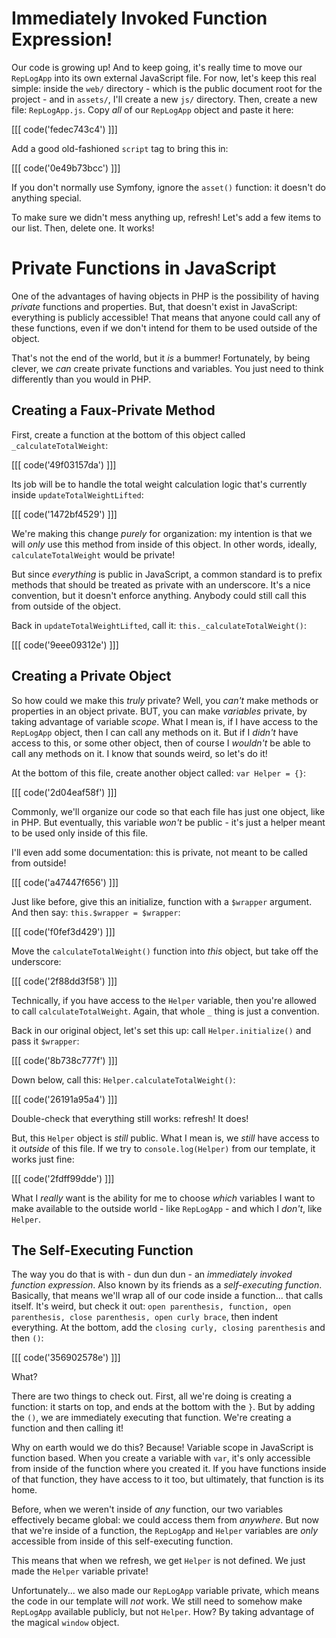 # Immediately Invoked Function Expression!

Our code is growing up! And to keep going, it's really time to move our `RepLogApp`
into its own external JavaScript file. For now, let's keep this real simple: inside
the `web/` directory - which is the public document root for the project - and in
`assets/`, I'll create a new `js/` directory. Then, create a new file:
`RepLogApp.js`. Copy *all* of our `RepLogApp` object and paste it here:

[[[ code('fedec743c4') ]]]

Add a good old-fashioned `script` tag to bring this in:

[[[ code('0e49b73bcc') ]]]

If you don't normally use Symfony, ignore the `asset()` function: it doesn't do
anything special.

To make sure we didn't mess anything up, refresh! Let's add a few items to our list.
Then, delete one. It works!

# Private Functions in JavaScript

One of the advantages of having objects in PHP is the possibility of having *private*
functions and properties. But, that doesn't exist in JavaScript: everything is publicly
accessible! That means that anyone could call any of these functions, even if we
don't intend for them to be used outside of the object.

That's not the end of the world, but it *is* a bummer! Fortunately, by being clever,
we *can* create private functions and variables. You just need to think differently
than you would in PHP.

## Creating a Faux-Private Method

First, create a function at the bottom of this object called `_calculateTotalWeight`:

[[[ code('49f03157da') ]]]

Its job will be to handle the total weight calculation logic that's currently inside
`updateTotalWeightLifted`:

[[[ code('1472bf4529') ]]]

We're making this change *purely* for organization: my intention is that we will *only*
use this method from inside of this object. In other words, ideally, `calculateTotalWeight`
would be private!

But since *everything* is public in JavaScript, a common standard is to prefix methods
that should be treated as private with an underscore. It's a nice convention, but
it doesn't enforce anything. Anybody could still call this from outside of the object.

Back in `updateTotalWeightLifted`, call it: `this._calculateTotalWeight()`:

[[[ code('9eee09312e') ]]]

## Creating a Private Object

So how could we make this *truly* private? Well, you *can't* make methods or properties
in an object private. BUT, you can make *variables* private, by taking advantage
of variable *scope*. What I mean is, if I have access to the `RepLogApp` object,
then I can call any methods on it. But if I *didn't* have access to this, or some
other object, then of course I *wouldn't* be able to call any methods on it. I know
that sounds weird, so let's do it!

At the bottom of this file, create another object called: `var Helper = {}`:

[[[ code('2d04eaf58f') ]]]

Commonly, we'll organize our code so that each file has just one object, like in PHP.
But eventually, this variable *won't* be public - it's just a helper meant to be used
only inside of this file.

I'll even add some documentation: this is private, not meant to be called from
outside!

[[[ code('a47447f656') ]]]

Just like before, give this an initialize, function with a `$wrapper` argument.
And then say: `this.$wrapper = $wrapper`:

[[[ code('f0fef3d429') ]]]

Move the `calculateTotalWeight()` function into *this* object, but take off the
underscore:

[[[ code('2f88dd3f58') ]]]

Technically, if you have access to the `Helper` variable, then you're allowed
to call `calculateTotalWeight`. Again, that whole `_` thing is just a convention.

Back in our original object, let's set this up: call `Helper.initialize()` and
pass it `$wrapper`:

[[[ code('8b738c777f') ]]]

Down below, call this: `Helper.calculateTotalWeight()`:

[[[ code('26191a95a4') ]]]

Double-check that everything still works: refresh! It does!

But, this `Helper` object is *still* public. What I mean is, we *still* have access
to it *outside* of this file. If we try to `console.log(Helper)` from our template,
it works just fine:

[[[ code('2fdff99dde') ]]]

What I *really* want is the ability for me to choose *which* variables I want to make
available to the outside world - like `RepLogApp` - and which I *don't*, like `Helper`.

## The Self-Executing Function

The way you do that is with - dun dun dun - an *immediately invoked function
expression*. Also known by its friends as a *self-executing function*. Basically, that
means we'll wrap all of our code inside a function... that calls itself. It's weird,
but check it out: `open parenthesis, function, open parenthesis, close parenthesis, open curly brace`, then indent everything. At the bottom, add the
`closing curly, closing parenthesis` and then `()`:

[[[ code('356902578e') ]]]

What?

There are two things to check out. First, all we're doing is creating a function:
it starts on top, and ends at the bottom with the `}`. But by adding the `()`, we
are immediately executing that function. We're creating a function and then calling
it!

Why on earth would we do this? Because! Variable scope in JavaScript is function
based. When you create a variable with `var`, it's only accessible from inside of the
function where you created it. If you have functions inside of that function, they
have access to it too, but ultimately, that function is its home.

Before, when we weren't inside of *any* function, our two variables effectively
became global: we could access them from *anywhere*. But now that we're inside of
a function, the `RepLogApp` and `Helper` variables are *only* accessible from inside
of this self-executing function.

This means that when we refresh, we get `Helper` is not defined. We just made the
`Helper` variable private!

Unfortunately... we also made our `RepLogApp` variable private, which means the code
in our template will *not* work. We still need to somehow make `RepLogApp` available
publicly, but not `Helper`. How? By taking advantage of the magical `window` object.
